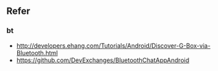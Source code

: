 ## Refer
### bt
- http://developers.ehang.com/Tutorials/Android/Discover-G-Box-via-Bluetooth.html
- https://github.com/DevExchanges/BluetoothChatAppAndroid